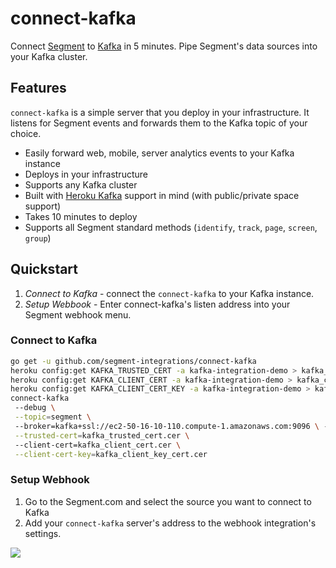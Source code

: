 # connect-kafka

Connect [Segment](https://segment.com/) to [Kafka](http://kafka.apache.org/) in 5 minutes. Pipe Segment's data sources into your Kafka cluster.

## Features
`connect-kafka` is a simple server that you deploy in your infrastructure. It listens for Segment events and forwards them to the Kafka topic of your choice.

- Easily forward web, mobile, server analytics events to your Kafka instance
- Deploys in your infrastructure
- Supports any Kafka cluster 
- Built with [Heroku Kafka](https://www.heroku.com/kafka) support in mind (with public/private space support)
- Takes 10 minutes to deploy
- Supports all Segment standard methods (`identify`, `track`, `page`, `screen`, `group`)

## Quickstart

1. *Connect to Kafka* - connect the `connect-kafka` to your Kafka instance.
2. *Setup Webbook* - Enter connect-kafka's listen address into your Segment webhook menu.

### Connect to Kafka

```bash
go get -u github.com/segment-integrations/connect-kafka
heroku config:get KAFKA_TRUSTED_CERT -a kafka-integration-demo > kafka_trusted_cert.cer
heroku config:get KAFKA_CLIENT_CERT -a kafka-integration-demo > kafka_client_cert.cer
heroku config:get KAFKA_CLIENT_CERT_KEY -a kafka-integration-demo > kafka_client_key_cert.cer
connect-kafka 
 --debug \
 --topic=segment \ 
 --broker=kafka+ssl://ec2-50-16-10-110.compute-1.amazonaws.com:9096 \ --broker=kafka+ssl://ec2-52-7-67-181.compute-1.amazonaws.com:9096 \ --broker=kafka+ssl://ec2-23-25-240-35.compute-1.amazonaws.com:9096 \
 --trusted-cert=kafka_trusted_cert.cer \ 
 --client-cert=kafka_client_cert.cer \
 --client-cert-key=kafka_client_key_cert.cer
```

### Setup Webhook

1. Go to the Segment.com and select the source you want to connect to Kafka
2. Add your `connect-kafka` server's address to the webhook integration's settings.

![](http://g.recordit.co/XcyIz2fqJv.gif)
